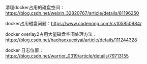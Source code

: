 清理docker占用的磁盘空间：https://blog.csdn.net/weixin_32820767/article/details/81196250

docker占用磁盘问题：https://www.codenong.com/cs105850984/

docker overlay2占用大量磁盘空间处理方法：https://blog.csdn.net/haohaoxuexiyai/article/details/111244328

docker 日志位置：https://blog.csdn.net/warrior_0319/article/details/79713155

